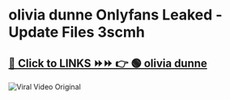 
 # olivia dunne Onlyfans Leaked - Update Files 3scmh

## <h2><a href="https://clipsfans.com/olivia_dunne&ref=git">🔗 Click to LINKS ⏩⏩ 👉 🟢 olivia dunne </a></h2>

<a href="https://clipsfans.com/olivia_dunne&ref=git" rel="nofollow" data-target="animated-image.originalLink"><img src="https://i.ibb.co.com/xMMVF88/686577567.gif" alt="Viral Video Original" style="max-width: 100%; display: inline-block;" data-target="animated-image.originalImage"></a>

